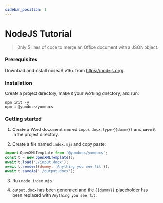 ```yaml
---
sidebar_position: 1
---
```


# NodeJS Tutorial

> Only 5 lines of code to merge an Office document with a JSON object. 

### Prerequisites

Download and install nodeJS v16+ from https://nodejs.org/.

### Installation

Create a project directory, make it your working directory, and run:

```shell
npm init -y
npm i @yumdocs/yumdocs
```

### Getting started

1) Create a Word document named `input.docx`, type `{{dummy}}` and save it in the project directory.

2) Create a file named `index.mjs` and copy paste:

```js
import OpenXMLTemplate from '@yumdocs/yumdocs';
const t = new OpenXMLTemplate();
await t.load('./input.docx');
await t.render({dummy: 'Anything you see fit'});
await t.saveAs('./output.docx');
```

3) Run `node index.mjs`.

4) `output.docx` has been generated and the `{{dummy}}` placeholder has been replaced with `Anything you see fit`.